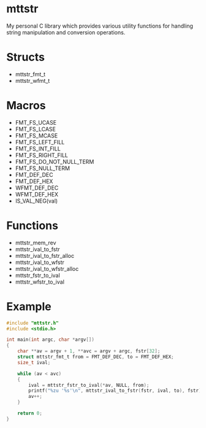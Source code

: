 # mttstr
My personal C library which provides various utility functions for handling string manipulation and conversion operations.

# Structs
- mttstr_fmt_t
- mttstr_wfmt_t

# Macros
- FMT_FS_UCASE
- FMT_FS_LCASE
- FMT_FS_MCASE
- FMT_FS_LEFT_FILL
- FMT_FS_INT_FILL
- FMT_FS_RIGHT_FILL
- FMT_FS_DO_NOT_NULL_TERM
- FMT_FS_NULL_TERM
- FMT_DEF_DEC
- FMT_DEF_HEX
- WFMT_DEF_DEC
- WFMT_DEF_HEX
- IS_VAL_NEG(val)

# Functions
- mttstr_mem_rev
- mttstr_ival_to_fstr
- mttstr_ival_to_fstr_alloc
- mttstr_ival_to_wfstr
- mttstr_ival_to_wfstr_alloc
- mttstr_fstr_to_ival
- mttstr_wfstr_to_ival

# Example
```c
#include "mttstr.h"
#include <stdio.h>

int main(int argc, char *argv[])
{
	char **av = argv + 1, **avc = argv + argc, fstr[32];
	struct mttstr_fmt_t from = FMT_DEF_DEC, to = FMT_DEF_HEX;
	size_t ival;

	while (av < avc)
	{
		ival = mttstr_fstr_to_ival(*av, NULL, from);
		printf("%zu '%s'\n", mttstr_ival_to_fstr(fstr, ival, to), fstr);
		av++;
	}

	return 0;
}
```

